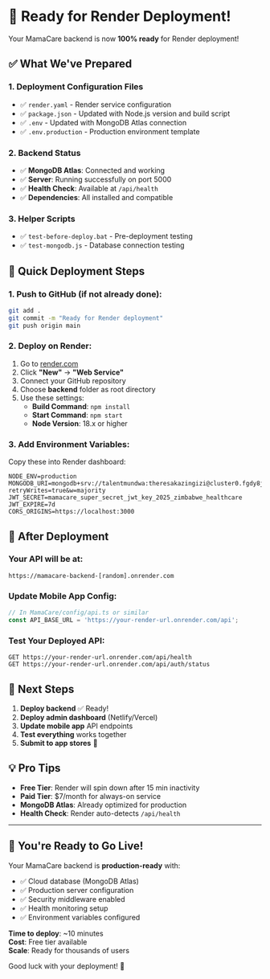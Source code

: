 # 🎉 Ready for Render Deployment!

Your MamaCare backend is now **100% ready** for Render deployment! 

## ✅ What We've Prepared

### 1. **Deployment Configuration Files**
- ✅ `render.yaml` - Render service configuration
- ✅ `package.json` - Updated with Node.js version and build script
- ✅ `.env` - Updated with MongoDB Atlas connection
- ✅ `.env.production` - Production environment template

### 2. **Backend Status**
- ✅ **MongoDB Atlas**: Connected and working
- ✅ **Server**: Running successfully on port 5000
- ✅ **Health Check**: Available at `/api/health`
- ✅ **Dependencies**: All installed and compatible

### 3. **Helper Scripts**
- ✅ `test-before-deploy.bat` - Pre-deployment testing
- ✅ `test-mongodb.js` - Database connection testing

## 🚀 Quick Deployment Steps

### 1. **Push to GitHub** (if not already done):
```bash
git add .
git commit -m "Ready for Render deployment"
git push origin main
```

### 2. **Deploy on Render**:
1. Go to [render.com](https://render.com)
2. Click **"New"** → **"Web Service"** 
3. Connect your GitHub repository
4. Choose **backend** folder as root directory
5. Use these settings:
   - **Build Command**: `npm install`
   - **Start Command**: `npm start`
   - **Node Version**: 18.x or higher

### 3. **Add Environment Variables**:
Copy these into Render dashboard:

```
NODE_ENV=production
MONGODB_URI=mongodb+srv://talentmundwa:theresakazingizi@cluster0.fgdy8jz.mongodb.net/mamacare?retryWrites=true&w=majority
JWT_SECRET=mamacare_super_secret_jwt_key_2025_zimbabwe_healthcare
JWT_EXPIRE=7d
CORS_ORIGINS=https://localhost:3000
```

## 📱 After Deployment

### Your API will be at:
```
https://mamacare-backend-[random].onrender.com
```

### Update Mobile App Config:
```typescript
// In MamaCare/config/api.ts or similar
const API_BASE_URL = 'https://your-render-url.onrender.com/api';
```

### Test Your Deployed API:
```
GET https://your-render-url.onrender.com/api/health
GET https://your-render-url.onrender.com/api/auth/status
```

## 🎯 Next Steps

1. **Deploy backend** ✅ Ready!
2. **Deploy admin dashboard** (Netlify/Vercel)
3. **Update mobile app** API endpoints
4. **Test everything** works together
5. **Submit to app stores** 🚀

## 💡 Pro Tips

- **Free Tier**: Render will spin down after 15 min inactivity
- **Paid Tier**: $7/month for always-on service
- **MongoDB Atlas**: Already optimized for production
- **Health Check**: Render auto-detects `/api/health`

---

## 🎉 You're Ready to Go Live!

Your MamaCare backend is **production-ready** with:
- ✅ Cloud database (MongoDB Atlas)
- ✅ Production server configuration  
- ✅ Security middleware enabled
- ✅ Health monitoring setup
- ✅ Environment variables configured

**Time to deploy**: ~10 minutes  
**Cost**: Free tier available  
**Scale**: Ready for thousands of users  

Good luck with your deployment! 🚀
